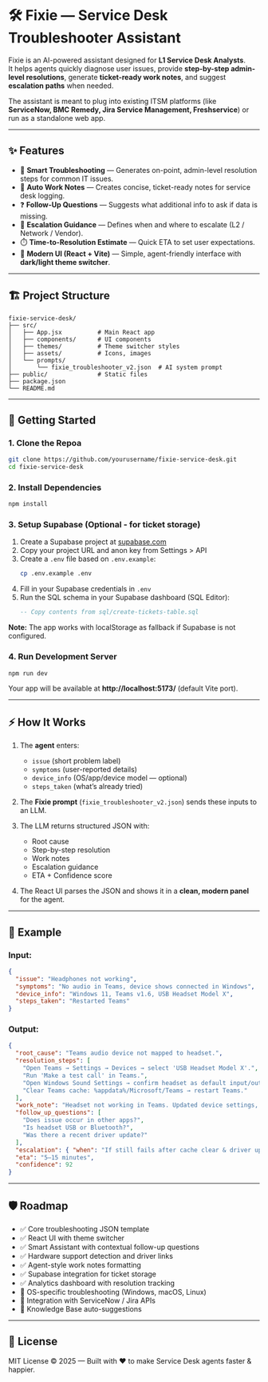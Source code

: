 # 🛠️ Fixie — Service Desk Troubleshooter Assistant

Fixie is an AI-powered assistant designed for **L1 Service Desk Analysts**.  
It helps agents quickly diagnose user issues, provide **step-by-step admin-level resolutions**, generate **ticket-ready work notes**, and suggest **escalation paths** when needed.  

The assistant is meant to plug into existing ITSM platforms (like **ServiceNow, BMC Remedy, Jira Service Management, Freshservice**) or run as a standalone web app.

---

## ✨ Features
- 🎯 **Smart Troubleshooting** — Generates on-point, admin-level resolution steps for common IT issues.  
- 📝 **Auto Work Notes** — Creates concise, ticket-ready notes for service desk logging.  
- ❓ **Follow-Up Questions** — Suggests what additional info to ask if data is missing.  
- 🚦 **Escalation Guidance** — Defines when and where to escalate (L2 / Network / Vendor).  
- ⏱️ **Time-to-Resolution Estimate** — Quick ETA to set user expectations.  
- 🎨 **Modern UI (React + Vite)** — Simple, agent-friendly interface with **dark/light theme switcher**.  

---

## 🏗️ Project Structure
```
fixie-service-desk/
├── src/
│   ├── App.jsx          # Main React app
│   ├── components/      # UI components
│   ├── themes/          # Theme switcher styles
│   ├── assets/          # Icons, images
│   └── prompts/
│       └── fixie_troubleshooter_v2.json  # AI system prompt
├── public/              # Static files
├── package.json
└── README.md
```

---

## 🚀 Getting Started

### 1. Clone the Repoa
```bash
git clone https://github.com/yourusername/fixie-service-desk.git
cd fixie-service-desk
```

### 2. Install Dependencies
```bash
npm install
```

### 3. Setup Supabase (Optional - for ticket storage)
1. Create a Supabase project at [supabase.com](https://supabase.com)
2. Copy your project URL and anon key from Settings > API
3. Create a `.env` file based on `.env.example`:
   ```bash
   cp .env.example .env
   ```
4. Fill in your Supabase credentials in `.env`
5. Run the SQL schema in your Supabase dashboard (SQL Editor):
   ```sql
   -- Copy contents from sql/create-tickets-table.sql
   ```

**Note:** The app works with localStorage as fallback if Supabase is not configured.

### 4. Run Development Server
```bash
npm run dev
```
Your app will be available at **http://localhost:5173/** (default Vite port).

---

## ⚡ How It Works
1. The **agent** enters:
   - `issue` (short problem label)
   - `symptoms` (user-reported details)
   - `device_info` (OS/app/device model — optional)
   - `steps_taken` (what’s already tried)

2. The **Fixie prompt** (`fixie_troubleshooter_v2.json`) sends these inputs to an LLM.  
3. The LLM returns structured JSON with:
   - Root cause
   - Step-by-step resolution
   - Work notes
   - Escalation guidance
   - ETA + Confidence score  

4. The React UI parses the JSON and shows it in a **clean, modern panel** for the agent.  

---

## 🧩 Example

### Input:
```json
{
  "issue": "Headphones not working",
  "symptoms": "No audio in Teams, device shows connected in Windows",
  "device_info": "Windows 11, Teams v1.6, USB Headset Model X",
  "steps_taken": "Restarted Teams"
}
```

### Output:
```json
{
  "root_cause": "Teams audio device not mapped to headset.",
  "resolution_steps": [
    "Open Teams → Settings → Devices → select 'USB Headset Model X'.",
    "Run 'Make a test call' in Teams.",
    "Open Windows Sound Settings → confirm headset as default input/output.",
    "Clear Teams cache: %appdata%/Microsoft/Teams → restart Teams."
  ],
  "work_note": "Headset not working in Teams. Updated device settings, cleared cache. Audio restored. Resolved.",
  "follow_up_questions": [
    "Does issue occur in other apps?",
    "Is headset USB or Bluetooth?",
    "Was there a recent driver update?"
  ],
  "escalation": { "when": "If still fails after cache clear & driver update.", "to": "Level 2 — Device Support" },
  "eta": "5–15 minutes",
  "confidence": 92
}
```

---

## 🛡️ Roadmap
- ✅ Core troubleshooting JSON template  
- ✅ React UI with theme switcher  
- ✅ Smart Assistant with contextual follow-up questions
- ✅ Hardware support detection and driver links
- ✅ Agent-style work notes formatting
- ✅ Supabase integration for ticket storage
- ✅ Analytics dashboard with resolution tracking
- 🔄 OS-specific troubleshooting (Windows, macOS, Linux)  
- 🔄 Integration with ServiceNow / Jira APIs  
- 🔄 Knowledge Base auto-suggestions  

---

## 📜 License
MIT License © 2025 — Built with ❤️ to make Service Desk agents faster & happier.
